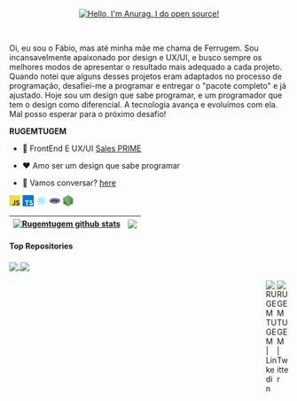 <p align="center"><a href="https://anuraghazra.github.io"><img width="80%" alt="Hello, I'm Anurag. I do open source!" src="./assets/gh-readme-header.png" /></a></p>

<br />

Oi, eu sou o Fábio, mas até minha mãe me chama de Ferrugem.
Sou incansavelmente apaixonado por design e UX/UI, e busco sempre os melhores modos de apresentar o resultado mais adequado a cada projeto.
Quando notei que alguns desses projetos eram adaptados no processo de programação, desafiei-me a programar e entregar o "pacote completo" e já ajustado.
Hoje sou um design que sabe programar, e um programador que tem o design como diferencial.
A tecnologia avança e evoluímos com ela. 
Mal posso esperar para o próximo desafio!

**RUGEMTUGEM**

- 💼 FrontEnd E UX/UI [Sales PRIME](http://salesprime.com.br/)

- ❤️ Amo ser um design que sabe programar

- 💬 Vamos conversar? [here](https://github.com/rugemtugem/rugemtugem/issues)

<code><img height="20" alt="javascript" src="https://raw.githubusercontent.com/github/explore/80688e429a7d4ef2fca1e82350fe8e3517d3494d/topics/javascript/javascript.png"></code>
<code><img height="20" alt="typescript" src="https://raw.githubusercontent.com/github/explore/80688e429a7d4ef2fca1e82350fe8e3517d3494d/topics/typescript/typescript.png"></code>
<code><img height="20" alt="react" src="https://raw.githubusercontent.com/github/explore/80688e429a7d4ef2fca1e82350fe8e3517d3494d/topics/react/react.png"></code>
<code><img height="20" alt="graphql" src="https://raw.githubusercontent.com/github/explore/5c058a388828bb5fde0bcafd4bc867b5bb3f26f3/topics/php/php.png"></code>
<code><img height="20" alt="nodejs" src="https://raw.githubusercontent.com/github/explore/80688e429a7d4ef2fca1e82350fe8e3517d3494d/topics/nodejs/nodejs.png"></code>    


| <a href="https://github.com/rugemtugem/github-readme-stats"><img align="center" src="https://github-readme-stats.vercel.app/api?username=rugemtugem&show_icons=true&include_all_commits=true&theme=buefy&hide_border=true" alt="Rugemtugem github stats" /></a> | <a href="https://github.com/rugemtugem/github-readme-stats"><img align="center" src="https://github-readme-stats.vercel.app/api/top-langs/?username=rugemtugem&layout=compact&theme=buefy&hide_border=true" /></a> |
| ------------- | ------------- |

#### Top Repositories


<a href="https://github.com/rugemtugem/github-readme-stats">
  <img align="center" src="https://github-readme-stats.vercel.app/api/pin/?username=rugemtugem&repo=github-readme-stats&theme=buefy" />
</a>
<a href="https://github.com/rugemtugem/rugemtugem.github.io">
  <img align="center" src="https://github-readme-stats.vercel.app/api/pin/?username=anuraghazra&repo=rugemtugem.github.io&theme=buefy" />
</a>

<br />
<br />

<a href="https://twitter.com/rugemtugem">
  <img align="right" alt="RUGEMTUGEM | Twitter" width="21px" src="https://raw.githubusercontent.com/anuraghazra/anuraghazra/master/assets/twitter.svg" />
</a>
<a href="https://codesandbox.io/u/rugemtugem">
  <img align="right" alt="RUGEMTUGEM | Linkedin" width="20px" src="https://raw.githubusercontent.com/anuraghazra/anuraghazra/master/assets/linkedin.svg" />
</a>

